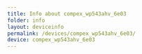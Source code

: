 ```yaml
---
title: Info about compex_wp543ahv_6e03
folder: info
layout: deviceinfo
permalink: /devices/compex_wp543ahv_6e03/
device: compex_wp543ahv_6e03
---
```

